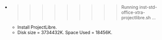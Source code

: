 * >>>>>>>>> Running inst-std-office-xtra-projectlibre.sh ...
  * Install ProjectLibre.
  * Disk size = 3734432K. Space Used = 18456K.
